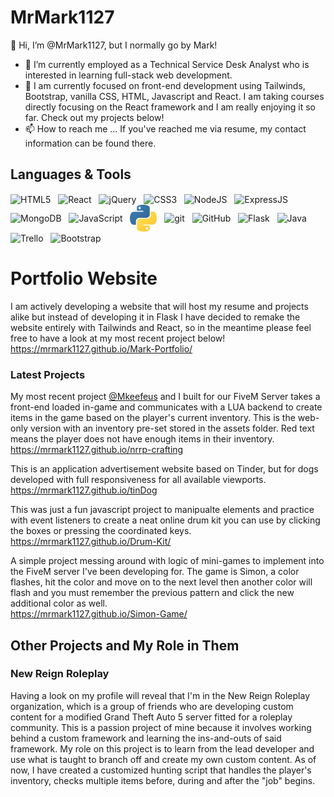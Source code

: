 # MrMark1127
👋 Hi, I’m @MrMark1127, but I normally go by Mark!
- 👀 I’m currently employed as a Technical Service Desk Analyst who is interested in learning full-stack web development.
- 🌱 I am currently focused on front-end development using Tailwinds, Bootstrap, vanilla CSS, HTML, Javascript and React. I am taking courses directly focusing on the React framework and I am really enjoying it so far. Check out my projects below!
- 📫 How to reach me ... If you've reached me via resume, my contact information can be found there.

## Languages & Tools
<img align="center" alt="HTML5" width="43px" src="https://cdn.jsdelivr.net/gh/devicons/devicon/icons/html5/html5-plain-wordmark.svg" />&nbsp;&nbsp;</a>
<img align="center" alt="React" width="43px" src="https://cdn.jsdelivr.net/gh/devicons/devicon/icons/react/react-original-wordmark.svg" />&nbsp;&nbsp;</a>
<img align="center" alt="jQuery" width="43px" src="https://cdn.jsdelivr.net/gh/devicons/devicon/icons/jquery/jquery-plain-wordmark.svg" />&nbsp;&nbsp;</a>
<img align="center" alt="CSS3" width="43px" src="https://cdn.jsdelivr.net/gh/devicons/devicon/icons/css3/css3-original-wordmark.svg" />&nbsp;&nbsp;</a>
<img align="center" alt="NodeJS" width="43px" src="https://cdn.jsdelivr.net/gh/devicons/devicon/icons/nodejs/nodejs-plain-wordmark.svg" />&nbsp;&nbsp;</a>
<img align="center" alt="ExpressJS" width="43px" src="https://cdn.jsdelivr.net/gh/devicons/devicon/icons/express/express-original-wordmark.svg" />&nbsp;&nbsp;</a>
<img align="center" alt="MongoDB" width="43px" src="https://cdn.jsdelivr.net/gh/devicons/devicon/icons/mongodb/mongodb-original-wordmark.svg" />&nbsp;&nbsp;</a> 
<img align="center" alt="JavaScript" width="43px" src="https://cdn.jsdelivr.net/gh/devicons/devicon/icons/javascript/javascript-original.svg"/>&nbsp;&nbsp;</a>
<img align="center" alt="Python" width="43px" src="https://github.com/Aakarsh-B/trying-repos/blob/master/python-5.svg?raw=true"/>&nbsp;&nbsp;</a>
<img align="center" alt="git" width="43px" src="https://www.vectorlogo.zone/logos/git-scm/git-scm-icon.svg" />&nbsp;&nbsp;</a>
<img align="center" alt="GitHub" width="43px" src="https://www.iconninja.com/files/604/580/1001/github-development-code-coding-program-programming-icon.svg" />&nbsp;&nbsp;</a>
<img align="center" alt="Flask" width="43px" src="https://cdn.jsdelivr.net/gh/devicons/devicon/icons/flask/flask-original.svg" />&nbsp;&nbsp;</a>
<img align="center" alt="Java" width="43px" src="https://cdn.jsdelivr.net/gh/devicons/devicon/icons/java/java-original-wordmark.svg" />&nbsp;&nbsp;</a>
<img align="center" alt="Trello" width="43px" src="https://cdn.jsdelivr.net/gh/devicons/devicon/icons/trello/trello-plain.svg" />&nbsp;&nbsp;</a>
<img align="center" alt="Bootstrap" width="43px" src="https://cdn.jsdelivr.net/gh/devicons/devicon/icons/bootstrap/bootstrap-original.svg" />&nbsp;&nbsp;</a>

# Portfolio Website
I am actively developing a website that will host my resume and projects alike but instead of developing it in Flask I have decided to remake the website entirely with Tailwinds and React, so in the meantime please feel free to have a look at my most recent project below!  
https://mrmark1127.github.io/Mark-Portfolio/

### Latest Projects
My most recent project [@Mkeefeus](https://github.com/mkeefeus) and I built for our FiveM Server takes a front-end loaded in-game and communicates with a LUA backend to create items in the game based on the player's current inventory. This is the web-only version with an inventory pre-set stored in the assets folder. Red text means the player does not have enough items in their inventory.  
https://mrmark1127.github.io/nrrp-crafting

This is an application advertisement website based on Tinder, but for dogs developed with full responsiveness for all available viewports.  
https://mrmark1127.github.io/tinDog

This was just a fun javascript project to manipualte elements and practice with event listeners to create a neat online drum kit you can use by clicking the boxes or pressing the coordinated keys.  
https://mrmark1127.github.io/Drum-Kit/

A simple project messing around with logic of mini-games to implement into the FiveM server I've been developing for. The game is Simon, a color flashes, hit the color and move on to the next level then another color will flash and you must remember the previous pattern and click the new additional color as well.  
https://mrmark1127.github.io/Simon-Game/

## Other Projects and My Role in Them
### New Reign Roleplay
Having a look on my profile will reveal that I'm in the New Reign Roleplay organization, which is a group of friends who are developing custom content for a modified Grand Theft Auto 5 server fitted for a roleplay community. This is a passion project of mine because it involves working behind a custom framework and learning the ins-and-outs of said framework. My role on this project is to learn from the lead developer and use what is taught to branch off and create my own custom content. As of now, I have created a customized hunting script that handles the player's inventory, checks multiple items before, during and after the "job" begins.
<!---
## GitHub Activity
<a><img height="137px" src="https://github-readme-stats.vercel.app/api?username=mrmark1127&hide_title=true&hide_border=true&show_icons=true&include_all_commits=true&count_private=true&line_height=21&text_color=000&icon_color=000&theme=default" /><!-- wi*quL3fcV -->
<!---<img height="137px" src="https://github-readme-stats.vercel.app/api/top-langs/?username=mrmark1127&hide=html&hide_title=true&hide_border=true&layout=compact&langs_count=10&text_color=000&icon_color=fff&theme=default" /></a>--->
<!---
MrMark1127/MrMark1127 is a ✨ special ✨ repository because its `README.md` (this file) appears on your GitHub profile.
You can click the Preview link to take a look at your changes.
--->
